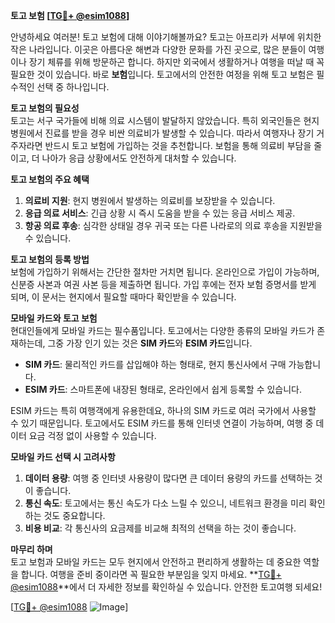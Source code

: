 **토고 보험 [[TG💪+ @esim1088](https://t.me/s/esim1088)]**

안녕하세요 여러분! 토고 보험에 대해 이야기해볼까요? 토고는 아프리카 서부에 위치한 작은 나라입니다. 이곳은 아름다운 해변과 다양한 문화를 가진 곳으로, 많은 분들이 여행이나 장기 체류를 위해 방문하곤 합니다. 하지만 외국에서 생활하거나 여행을 떠날 때 꼭 필요한 것이 있습니다. 바로 **보험**입니다. 토고에서의 안전한 여정을 위해 토고 보험은 필수적인 선택 중 하나입니다.

**토고 보험의 필요성**  
토고는 서구 국가들에 비해 의료 시스템이 발달하지 않았습니다. 특히 외국인들은 현지 병원에서 진료를 받을 경우 비싼 의료비가 발생할 수 있습니다. 따라서 여행자나 장기 거주자라면 반드시 토고 보험에 가입하는 것을 추천합니다. 보험을 통해 의료비 부담을 줄이고, 더 나아가 응급 상황에서도 안전하게 대처할 수 있습니다.

**토고 보험의 주요 혜택**  
1. **의료비 지원**: 현지 병원에서 발생하는 의료비를 보장받을 수 있습니다.  
2. **응급 의료 서비스**: 긴급 상황 시 즉시 도움을 받을 수 있는 응급 서비스 제공.  
3. **항공 의료 후송**: 심각한 상태일 경우 귀국 또는 다른 나라로의 의료 후송을 지원받을 수 있습니다.  

**토고 보험의 등록 방법**  
보험에 가입하기 위해서는 간단한 절차만 거치면 됩니다. 온라인으로 가입이 가능하며, 신분증 사본과 여권 사본 등을 제출하면 됩니다. 가입 후에는 전자 보험 증명서를 받게 되며, 이 문서는 현지에서 필요할 때마다 확인받을 수 있습니다.

**모바일 카드와 토고 보험**  
현대인들에게 모바일 카드는 필수품입니다. 토고에서는 다양한 종류의 모바일 카드가 존재하는데, 그중 가장 인기 있는 것은 **SIM 카드**와 **ESIM 카드**입니다. 

- **SIM 카드**: 물리적인 카드를 삽입해야 하는 형태로, 현지 통신사에서 구매 가능합니다.  
- **ESIM 카드**: 스마트폰에 내장된 형태로, 온라인에서 쉽게 등록할 수 있습니다.  

ESIM 카드는 특히 여행객에게 유용한데요, 하나의 SIM 카드로 여러 국가에서 사용할 수 있기 때문입니다. 토고에서도 ESIM 카드를 통해 인터넷 연결이 가능하며, 여행 중 데이터 요금 걱정 없이 사용할 수 있습니다.

**모바일 카드 선택 시 고려사항**  
1. **데이터 용량**: 여행 중 인터넷 사용량이 많다면 큰 데이터 용량의 카드를 선택하는 것이 좋습니다.  
2. **통신 속도**: 토고에서는 통신 속도가 다소 느릴 수 있으니, 네트워크 환경을 미리 확인하는 것도 중요합니다.  
3. **비용 비교**: 각 통신사의 요금제를 비교해 최적의 선택을 하는 것이 좋습니다.

**마무리 하며**  
토고 보험과 모바일 카드는 모두 현지에서 안전하고 편리하게 생활하는 데 중요한 역할을 합니다. 여행을 준비 중이라면 꼭 필요한 부분임을 잊지 마세요. **[TG💪+ @esim1088](https://t.me/s/esim1088)**에서 더 자세한 정보를 확인하실 수 있습니다. 안전한 토고여행 되세요!

[[TG💪+ @esim1088](https://t.me/s/esim1088) ![Image](https://i.postimg.cc/Y0z9fWf4/image.png)]
